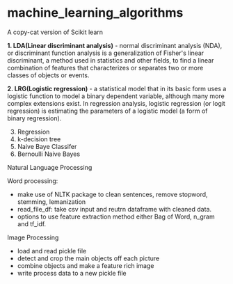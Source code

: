 # machine_learning_algorithms
A copy-cat version of Scikit learn

**1. LDA(Linear discriminant analysis)** -  normal discriminant analysis (NDA), or discriminant function analysis is a generalization of Fisher's linear discriminant, a method used in statistics and other fields, to find a linear combination of features that characterizes or separates two or more classes of objects or events.

**2. LRG(Logistic regression)** -  a statistical model that in its basic form uses a logistic function to model a binary dependent variable, although many more complex extensions exist. In regression analysis, logistic regression (or logit regression) is estimating the parameters of a logistic model (a form of binary regression).

3. Regression
4. k-decision tree
5. Naive Baye Classifer
6. Bernoulli Naive Bayes

Natural Language Processing 

Word processing: 
  - make use of NLTK package to clean sentences, remove stopword, stemming, lemanization
  - read_file_df: take csv input and reutrn dataframe with cleaned data.
  - options to use feature extraction method either Bag of Word, n_gram and tf_idf.

Image Processing
 
 - load and read pickle file
 - detect and crop the main objects off each picture
 - combine objects and make a feature rich image
 - write process data to a new pickle file
